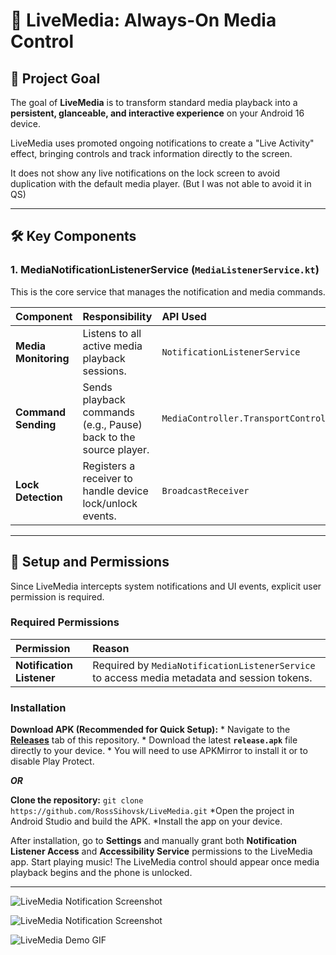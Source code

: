 # 🎵 LiveMedia: Always-On Media Control

## 🌟 Project Goal

The goal of **LiveMedia** is to transform standard media playback into a **persistent, glanceable, and interactive experience** on your Android 16 device.

LiveMedia uses promoted ongoing notifications to create a "Live Activity" effect, bringing controls and track information directly to the screen.

It does not show any live notifications on the lock screen to avoid duplication with the default media player. (But I was not able to avoid it in QS)

---

## 🛠️ Key Components

### 1. MediaNotificationListenerService (`MediaListenerService.kt`)

This is the core service that manages the notification and media commands.

| Component | Responsibility | API Used |
| :--- | :--- | :--- |
| **Media Monitoring** | Listens to all active media playback sessions. | `NotificationListenerService` |
| **Command Sending** | Sends playback commands (e.g., Pause) back to the source player. | `MediaController.TransportControls` |
| **Lock Detection** | Registers a receiver to handle device lock/unlock events. | `BroadcastReceiver` |

---

## 🚀 Setup and Permissions

Since LiveMedia intercepts system notifications and UI events, explicit user permission is required.

### Required Permissions

| Permission | Reason |
| :--- | :--- |
| **Notification Listener** | Required by `MediaNotificationListenerService` to access media metadata and session tokens. |

### Installation

  **Download APK (Recommended for Quick Setup):**
    * Navigate to the **[Releases](https://github.com/RossSihovsk/LiveMedia/releases)** tab of this repository.
    * Download the latest **`release.apk`** file directly to your device.
    * You will need to use APKMirror to install it or to disable Play Protect.

***OR***

**Clone the repository:**
    ```
    git clone https://github.com/RossSihovsk/LiveMedia.git
    ```
  *Open the project in Android Studio and build the APK.
  *Install the app on your device.

After installation, go to **Settings** and manually grant both **Notification Listener Access** and **Accessibility Service** permissions to the LiveMedia app.
Start playing music! The LiveMedia control should appear once media playback begins and the phone is unlocked.

---
![LiveMedia Notification Screenshot](https://github.com/user-attachments/assets/12b5c780-2d72-4050-9203-04bc68944864)

![LiveMedia Notification Screenshot](https://github.com/user-attachments/assets/84ff8c33-14e5-4d4e-8457-8efef3f648a5)

![LiveMedia Demo GIF](https://github.com/user-attachments/assets/b20d2f2c-aca7-4bc5-8ee4-7146a7b42979)
